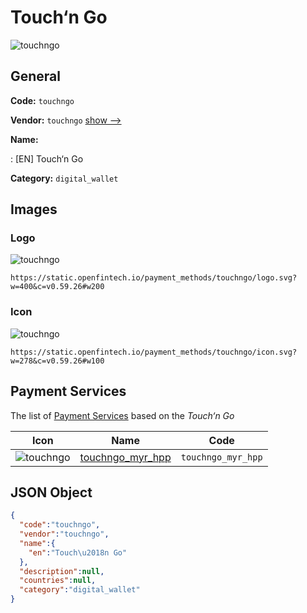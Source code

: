 
# Touch‘n Go 
![touchngo](https://static.openfintech.io/payment_methods/touchngo/logo.svg?w=400&c=v0.59.26#w200)  

## General 
**Code:** `touchngo` 
 
**Vendor:** `touchngo` [show -->](/vendors/touchngo/) 
 
**Name:** 
 
:	[EN] Touch‘n Go 
 
**Category:** `digital_wallet` 
 

## Images 

### Logo 
![touchngo](https://static.openfintech.io/payment_methods/touchngo/logo.svg?w=400&c=v0.59.26#w200)  

```
https://static.openfintech.io/payment_methods/touchngo/logo.svg?w=400&c=v0.59.26#w200
```  

### Icon 
![touchngo](https://static.openfintech.io/payment_methods/touchngo/icon.svg?w=278&c=v0.59.26#w100)  

```
https://static.openfintech.io/payment_methods/touchngo/icon.svg?w=278&c=v0.59.26#w100
```  

## Payment Services 
 
The list of [Payment Services](/payment-services/) based on the _Touch‘n Go_ 

|Icon|Name|Code| 
|:---:|:---:|:---:| 
|![touchngo](https://static.openfintech.io/payment_methods/touchngo/icon.svg?w=278&c=v0.59.26#w100) |[touchngo_myr_hpp](/payment-services/touchngo_myr_hpp/)|`touchngo_myr_hpp`| 
 

## JSON Object 

```json
{
  "code":"touchngo",
  "vendor":"touchngo",
  "name":{
    "en":"Touch\u2018n Go"
  },
  "description":null,
  "countries":null,
  "category":"digital_wallet"
}
```  
